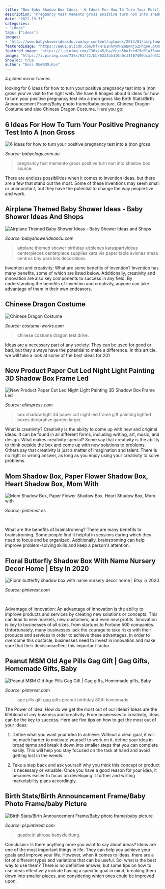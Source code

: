 ```yaml
---
title: "New Baby Shadow Box Ideas - 6 Ideas For How To Turn Your Positive Pregnancy Test Into A (non Gross"
description: "Pregnancy test memento gross positive turn non into shadow box source"
date: "2022-10-31"
categories:
- "ideas"
tags: ["ideas"]
images:
- "http://www.babyshowerideas4u.com/wp-content/uploads/2014/01/airplane-131.jpg"
featuredImage: "https://ae01.alicdn.com/kf/HTB1RhVyhHZnBKNjSZFhq6A.oXXaf/New-Product-Paper-Cut-Led-Night-Light-Painting-3D-Shadow-Box-Frame-Led-Baby-Night-Light.jpg"
featured_image: "https://i.pinimg.com/736x/a5/ba/fc/a5bafccd25d01a35aeead2aaf85893b6.jpg"
image: "https://i.pinimg.com/736x/63/32/bb/6332bbd10a0c11f67d09dcafe312c61b.jpg"
ShowToc: true
author: "Enos O&#039;Kon"
---
```



4.gilded mirror frames

	

		
looking for 6 ideas for how to turn your positive pregnancy test into a (non gross you've visit to the right web. We have 8 Images about 6 ideas for how to turn your positive pregnancy test into a (non gross like Birth Stats/Birth Announcement Frame/Baby photo frame/baby picture, Chinese Dragon Costume and also Chinese Dragon Costume. Here you go:
		
    
## 6 Ideas For How To Turn Your Positive Pregnancy Test Into A (non Gross

<img loading=lazy src="https://cdn.babyology.com.au/wp-content/uploads/2018/06/Baby-Shadow-Box.jpg" onerror="this.onerror=null;this.src='https://tse4.mm.bing.net/th?id=OIP.sZVTWY3B7_qGxCG3lGVI4QHaJ4&amp;pid=15.1';" alt="6 ideas for how to turn your positive pregnancy test into a (non gross">

_Source: babyology.com.au_

>pregnancy test memento gross positive turn non into shadow box source. 

	

There are endless possibilities when it comes to invention ideas, but there are a few that stand out the most. Some of these inventions may seem small or unimportant, but they have the potential to change the way people live and work.

    
## Airplane Themed Baby Shower Ideas - Baby Shower Ideas And Shops

<img loading=lazy src="http://www.babyshowerideas4u.com/wp-content/uploads/2014/01/airplane-131.jpg" onerror="this.onerror=null;this.src='https://tse4.mm.bing.net/th?id=OIP.8-JnYeHca-598BlD9yPGngHaLH&amp;pid=15.1';" alt="Airplane Themed Baby Shower Ideas - Baby Shower Ideas and Shops">

_Source: babyshowerideas4u.com_

>airplane themed shower birthday airplanes karaspartyideas centerpieces centerpiece supplies kara via paper table aviones mesa centros boy para lots decorations. 

	

Invention and creativity: What are some benefits of invention?
Invention has many benefits, some of which are listed below. Additionally, creativity and innovation are also key components to success in any field. By understanding the benefits of invention and creativity, anyone can take advantage of them in their own endeavors.

    
## Chinese Dragon Costume

<img loading=lazy src="https://photos.costume-works.com/full/chinese_dragon4.jpg" onerror="this.onerror=null;this.src='https://tse2.mm.bing.net/th?id=OIP.a990XCtoE7quiexvniNKzQHaFj&amp;pid=15.1';" alt="Chinese Dragon Costume">

_Source: costume-works.com_

>chinese costume dragon test drive. 

	

Ideas are a necessary part of any society. They can be used for good or bad, but they always have the potential to make a difference. In this article, we will take a look at some of the best ideas for 201
    
## New Product Paper Cut Led Night Light Painting 3D Shadow Box Frame Led

<img loading=lazy src="https://ae01.alicdn.com/kf/HTB1RhVyhHZnBKNjSZFhq6A.oXXaf/New-Product-Paper-Cut-Led-Night-Light-Painting-3D-Shadow-Box-Frame-Led-Baby-Night-Light.jpg" onerror="this.onerror=null;this.src='https://tse2.mm.bing.net/th?id=OIP.peSckUBGgcHrF0c-bPGkKQHaHa&amp;pid=15.1';" alt="New Product Paper Cut Led Night Light Painting 3D Shadow Box Frame Led">

_Source: aliexpress.com_

>box shadow light 3d paper cut night led frame gift painting lighted boxes decorative garden larger. 

	

What is creativity?
Creativity is the ability to come up with new and original ideas. It can be found in all different forms, including writing, art, music, and design. What makes creativity special? Some say that creativity is the ability to think outside the box and come up with new solutions to problems. Others say that creativity is just a matter of imagination and talent. There is no right or wrong answer, as long as you enjoy using your creativity to solve problems.

    
## Mom Shadow Box, Paper Flower Shadow Box, Heart Shadow Box, Mom With

<img loading=lazy src="https://i.pinimg.com/originals/8e/f8/fa/8ef8fa8eb205fb954fbebb2bfff98e61.jpg" onerror="this.onerror=null;this.src='https://tse2.mm.bing.net/th?id=OIP.TZp1yuywJW7Fvl-9kxcj2QHaJ4&amp;pid=15.1';" alt="Mom Shadow Box, Paper Flower Shadow Box, Heart Shadow Box, Mom with">

_Source: pinterest.es_

>. 

	

What are the benefits of brainstroming?
There are many benefits to brainstroming. Some people find it helpful in sessions during which they need to focus and be organized. Additionally, brainstroming can help improve problem-solving skills and keep a person's attention.

    
## Floral Butterfly Shadow Box With Name Nursery Decor Home | Etsy In 2020

<img loading=lazy src="https://i.pinimg.com/736x/a5/ba/fc/a5bafccd25d01a35aeead2aaf85893b6.jpg" onerror="this.onerror=null;this.src='https://tse1.mm.bing.net/th?id=OIP.Q7V7EVpS_8QfcZUKNmbXDQHaFj&amp;pid=15.1';" alt="Floral butterfly shadow box with name nursery decor home | Etsy in 2020">

_Source: pinterest.com_

>. 

	

Advantage of innovation:
An advantage of innovation is the ability to improve products and services by creating new solutions or concepts. This can lead to new markets, new customers, and even new profits. Innovation is key to businesses of all sizes, from startups to Fortune 500 companies. Unfortunately, many businesses lack the courage to take risks with their products and services in order to achieve these advantages. In order to overcome this obstacle, businesses need to invest in innovation and make sure that their decisionsreflect this important factor.

    
## Peanut M$M Old Age Pills Gag Gift | Gag Gifts, Homemade Gifts, Baby

<img loading=lazy src="https://i.pinimg.com/736x/63/32/bb/6332bbd10a0c11f67d09dcafe312c61b.jpg" onerror="this.onerror=null;this.src='https://tse4.mm.bing.net/th?id=OIP.nHATHr9XctC814pF5F8TRgHaKl&amp;pid=15.1';" alt="Peanut M$M Old Age Pills Gag Gift | Gag gifts, Homemade gifts, Baby">

_Source: pinterest.com_

>age pills gift gag gifts peanut birthday 80th homemade. 

	

The Power of Idea: How do we get the most out of our ideas?
Ideas are the lifeblood of any business and creativity. From businesses to creativity, ideas can be the key to success. Here are five tips on how to get the most out of your ideas:
1. Define what you want your idea to achieve. Without a clear goal, it will be much harder to motivate yourself to work on it. define your idea in broad terms and break it down into smaller steps that you can complete easily. This will help you stay focused on the task at hand and avoid getting lost in the weeds.

2. Take a step back and ask yourself why you think this concept or product is necessary or valuable. Once you have a good reason for your idea, it becomes easier to focus on developing it further and writing marketability plans accordingly.

    
## Birth Stats/Birth Announcement Frame/Baby Photo Frame/baby Picture

<img loading=lazy src="https://i.pinimg.com/736x/85/72/51/8572513abf7da6117b379644ed5bb8f4.jpg" onerror="this.onerror=null;this.src='https://tse2.mm.bing.net/th?id=OIP.dim5lOt7cgksIIxOl14hjQHaGa&amp;pid=15.1';" alt="Birth Stats/Birth Announcement Frame/Baby photo frame/baby picture">

_Source: pl.pinterest.com_

>quadretti altrosa babykleidung. 

	

Conclusion: Is there anything more you want to say about ideas?
Ideas are one of the most important things in life. They can help you achieve your goals and improve your life. However, when it comes to ideas, there are a lot of different types and variations that can be useful. So, what is the best way to use them? There is no definitive answer, but some tips on how to use ideas effectively include having a specific goal in mind, breaking them down into smaller pieces, and considering which ones could be improved upon.


